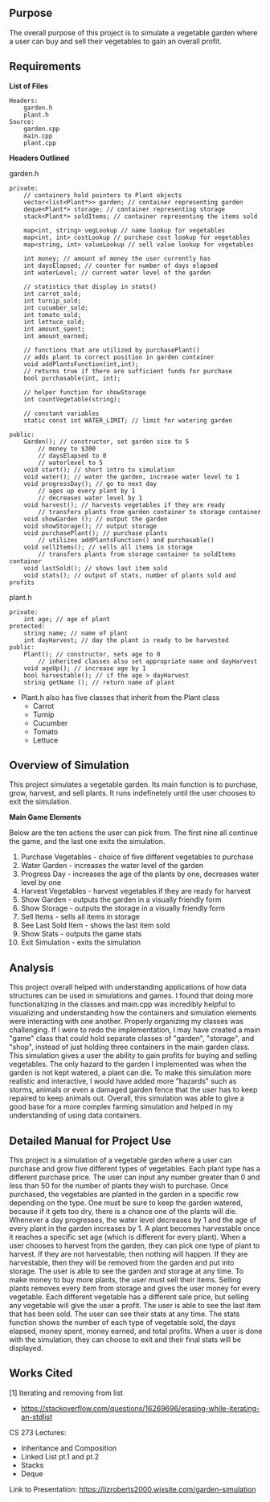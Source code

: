 ## Purpose

The overall purpose of this project is to simulate a vegetable garden where a user can buy and sell their vegetables to gain an overall profit.  

## Requirements 

__List of Files__

    Headers:
        garden.h
        plant.h
    Source:
        garden.cpp
        main.cpp
        plant.cpp

__Headers Outlined__

garden.h

    private:
        // containers hold pointers to Plant objects
        vector<list<Plant*>> garden; // container representing garden
        deque<Plant*> storage; // container representing storage
        stack<Plant*> soldItems; // container representing the items sold

        map<int, string> vegLookup // name lookup for vegetables
        map<int, int> costLookup // purchase cost lookup for vegetables
        map<string, int> valueLookup // sell value lookup for vegetables

        int money; // amount of money the user currently has
        int daysElapsed; // counter for number of days elapsed
        int waterLevel; // current water level of the garden

        // statistics that display in stats()
        int carrot_sold;
        int turnip_sold;
        int cucumber_sold;
        int tomato_sold;
        int lettuce_sold;
        int amount_spent;
        int amount_earned;

        // functions that are utilized by purchasePlant()
        // adds plant to correct position in garden container
        void addPlantsFunction(int,int); 
        // returns true if there are sufficient funds for purchase
        bool purchasable(int, int); 

        // helper function for showStorage
        int countVegetable(string);

        // constant variables
        static const int WATER_LIMIT; // limit for watering garden

    public:
        Garden(); // constructor, set garden size to 5
            // money to $300
            // daysElapsed to 0
            // waterlevel to 5
        void start(); // short intro to simulation
        void water(); // water the garden, increase water level to 1
        void progressDay(); // go to next day
            // ages up every plant by 1
            // decreases water level by 1
        void harvest(); // harvests vegetables if they are ready
            // transfers plants from garden container to storage container
        void showGarden (); // output the garden
        void showStorage(); // output storage
        void purchasePlant(); // purchase plants
            // utilizes addPlantsFunction() and purchasable()
        void sellItems(); // sells all items in storage
            // transfers plants from storage container to soldItems container
        void lastSold(); // shows last item sold
        void stats(); // output of stats, number of plants sold and profits 

plant.h

    private: 
        int age; // age of plant
    protected:
        string name; // name of plant
        int dayHarvest; // day the plant is ready to be harvested
    public:
        Plant(); // constructor, sets age to 0
            // inherited classes also set appropriate name and dayHarvest
        void ageUp(); // increase age by 1
        bool harvestable(); // if the age > dayHarvest
        string getName (); // return name of plant

* Plant.h also has five classes that inherit from the Plant class
  * Carrot
  * Turnip
  * Cucumber
  * Tomato
  * Lettuce
    
## Overview of Simulation
This project simulates a vegetable garden. Its main function is to purchase, grow, harvest, and sell plants. It runs indefinetely until the user chooses to exit the simulation.   

__Main Game Elements__

Below are the ten actions the user can pick from. The first nine all continue the game, and the last one exits the simulation.

1. Purchase Vegetables - choice of five different vegetables to purchase
2. Water Garden - increases the water level of the garden
3. Progress Day - increases the age of the plants by one, decreases water level by one
4. Harvest Vegetables - harvest vegetables if they are ready for harvest
5. Show Garden - outputs the garden in a visually friendly form
6. Show Storage - outputs the storage in a visually friendly form
7. Sell Items - sells all items in storage
8. See Last Sold Item - shows the last item sold
9. Show Stats - outputs the game stats
10. Exit Simulation - exits the simulation 


## Analysis

This project overall helped with understanding applications of how data structures can be used in simulations and games. I found that doing more functionalizing in the classes and main.cpp was incredibly helpful to visualizing and understanding how the containers and simulation elements were interacting with one another. Properly organizing my classes was challenging. If I were to redo the implementation, I may have created a main "game" class that could hold separate classes of "garden", "storage", and "shop", instead of just holding three containers in the main garden class. This simulation gives a user the ability to gain profits for buying and selling vegetables. The only hazard to the garden I implemented was when the garden is not kept watered, a plant can die. To make this simulation more realistic and interactive, I would have added more "hazards" such as storms, animals or even a damaged garden fence that the user has to keep repaired to keep animals out. Overall, this simulation was able to give a good base for a more complex farming simulation and helped in my understanding of using data containers.

## Detailed Manual for Project Use

This project is a simulation of a vegetable garden where a user can purchase and grow five different types of vegetables. Each plant type has a different purchase price. The user can input any number greater than 0 and less than 50 for the number of plants they wish to purchase. Once purchased, the vegetables are planted in the garden in a specific row depending on the type. One must be sure to keep the garden watered, because if it gets too dry, there is a chance one of the plants will die. Whenever a day progresses, the water level decreases by 1 and the age of every plant in the garden increases by 1. A plant becomes harvestable once it reaches a specific set age (which is different for every plant). When a user chooses to harvest from the garden, they can pick one type of plant to harvest. If they are not harvestable, then nothing will happen. If they are harvestable, then they will be removed from the garden and put into storage. The user is able to see the garden and storage at any time. To make money to buy more plants, the user must sell their items. Selling plants removes every item from storage and gives the user money for every vegetable. Each different vegetable has a different sale price, but selling any vegetable will give the user a profit. The user is able to see the last item that has been sold. The user can see their stats at any time. The stats function shows the number of each type of vegetable sold, the days elapsed, money spent, money earned, and total profits. When a user is done with the simulation, they can choose to exit and their final stats will be displayed.

## Works Cited

[1] Iterating and removing from list   
* https://stackoverflow.com/questions/16269696/erasing-while-iterating-an-stdlist    
  
CS 273 Lectures:  
* Inheritance and Composition  
* Linked List pt.1 and pt.2  
* Stacks  
* Deque  

Link to Presentation: https://lizroberts2000.wixsite.com/garden-simulation 